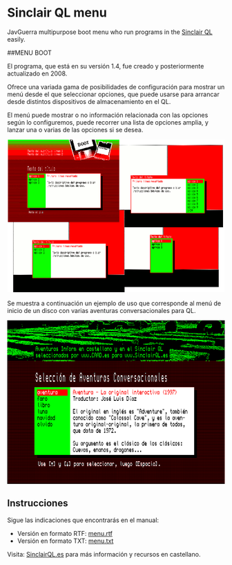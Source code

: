 # Sinclair QL menu
JavGuerra multipurpose boot menu who run programs in the [Sinclair QL](https://en.wikipedia.org/wiki/Sinclair_QL "Sinclair QL info") easily.

##MENU BOOT

El programa, que está en su versión 1.4, fue creado y posteriormente actualizado en 2008.

Ofrece una variada gama de posibilidades de configuración para mostrar un menú desde el que seleccionar opciones, que puede usarse para arrancar desde distintos dispositivos de almacenamiento en el QL.

El menú puede mostrar o no información relacionada con las opciones según lo configuremos, puede recorrer una lista de opciones amplia, y lanzar una o varias de las opciones si se desea.

![](IMG/configuraciones.png "Configuraciones")

Se muestra a continuación un ejemplo de uso que corresponde al menú de inicio de un disco con varias aventuras conversacionales para QL.

![](IMG/ejemplo.png "Ejemplo")

## Instrucciones

Sigue las indicaciones que encontrarás en el manual:

* Versión en formato RTF: [menu.rtf](MENU_ES/MAN/menu.rtf "menu.rtf")
* Versión en formato TXT: [menu.txt](MENU_ES/MAN/menu.txt "menu.rtf")

Visita: [SinclairQL.es](http://sinclairql.es "Sinclair QL Recursos en Castellano") para más información y recursos en castellano.